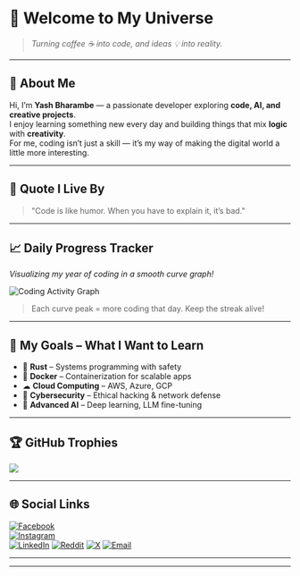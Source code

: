 # 🌌 Welcome to My Universe
> _Turning coffee ☕ into code, and ideas 💡 into reality._

---

## 💫 About Me
Hi, I’m **Yash Bharambe** — a passionate developer exploring **code, AI, and creative projects**.  
I enjoy learning something new every day and building things that mix **logic** with **creativity**.  
For me, coding isn’t just a skill — it’s my way of making the digital world a little more interesting.  

---

## 💬 Quote I Live By
> "Code is like humor. When you have to explain it, it’s bad."

---

## 📈 Daily Progress Tracker

_Visualizing my year of coding in a smooth curve graph!_  

![Coding Activity Graph](https://github-readme-activity-graph.vercel.app/graph?username=SpyHecker&bg_color=0d1117&color=00ff99&line=00ff99&point=ffffff&area=true&hide_border=true)

> Each curve peak = more coding that day. Keep the streak alive!

---

## 🎯 My Goals – What I Want to Learn
- 🦀 **Rust** – Systems programming with safety
- 🐳 **Docker** – Containerization for scalable apps
- ☁ **Cloud Computing** – AWS, Azure, GCP
- 🔐 **Cybersecurity** – Ethical hacking & network defense
- 🧠 **Advanced AI** – Deep learning, LLM fine-tuning

---

## 🏆 GitHub Trophies
![](https://github-profile-trophy.vercel.app/?username=SpyHecker&theme=radical&no-frame=false&no-bg=false&margin-w=4)

---

## 🌐 Social Links
[![Facebook](https://img.shields.io/badge/Facebook-%231877F2.svg?logo=Facebook&logoColor=white)](https://facebook.com/YashBharambe) <br>
[![Instagram](https://img.shields.io/badge/Instagram-%23E4405F.svg?logo=Instagram&logoColor=white)](https://instagram.com/YashBharambe)  
[![LinkedIn](https://img.shields.io/badge/LinkedIn-%230077B5.svg?logo=linkedin&logoColor=white)](https://linkedin.com/in/YashBharambe)
[![Reddit](https://img.shields.io/badge/Reddit-%23FF4500.svg?logo=Reddit&logoColor=white)](https://reddit.com/user/YashB591)
[![X](https://img.shields.io/badge/X-black.svg?logo=X&logoColor=white)](https://x.com/YashBharambe)
[![Email](https://img.shields.io/badge/Email-D14836?logo=gmail&logoColor=white)](mailto:ybharambe591@gmail.com)

---
---
